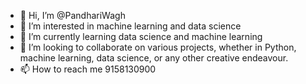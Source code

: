 - 👋 Hi, I’m @PandhariWagh
- 👀 I’m interested in machine learning and data science  
- 🌱 I’m currently learning data science and machine learning
- 💞️ I’m looking to collaborate on various projects, whether in Python, machine learning, data science, or any other creative endeavour.
- 📫 How to reach me 9158130900

<!---
PandhariWagh/PandhariWagh is a ✨ special ✨ repository because its `README.md` (this file) appears on your GitHub profile.
You can click the Preview link to take a look at your changes.
--->
